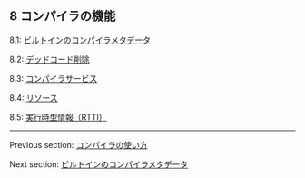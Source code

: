 ## 8 コンパイラの機能

8.1: [ビルトインのコンパイラメタデータ](cr-metadata.md)

8.2: [デッドコード削除](cr-dce.md)

8.3: [コンパイラサービス](cr-completion.md)

8.4: [リソース](cr-resources.md)

8.5: [実行時型情報（RTTI）](cr-rtti.md)

---

Previous section: [コンパイラの使い方](compiler-usage.md)

Next section: [ビルトインのコンパイラメタデータ](cr-metadata.md)